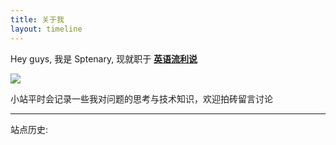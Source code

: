```yaml
---
title: 关于我
layout: timeline
---
```


Hey guys, 我是 Sptenary, 现就职于 **[英语流利说](https://www.liulishuo.com)**

![](https://cdn.llscdn.com/website/liulishuo.com/images/liulishuo/logo@2x.png?t=1523522087270)

小站平时会记录一些我对问题的思考与技术知识，欢迎拍砖留言讨论

---

站点历史: